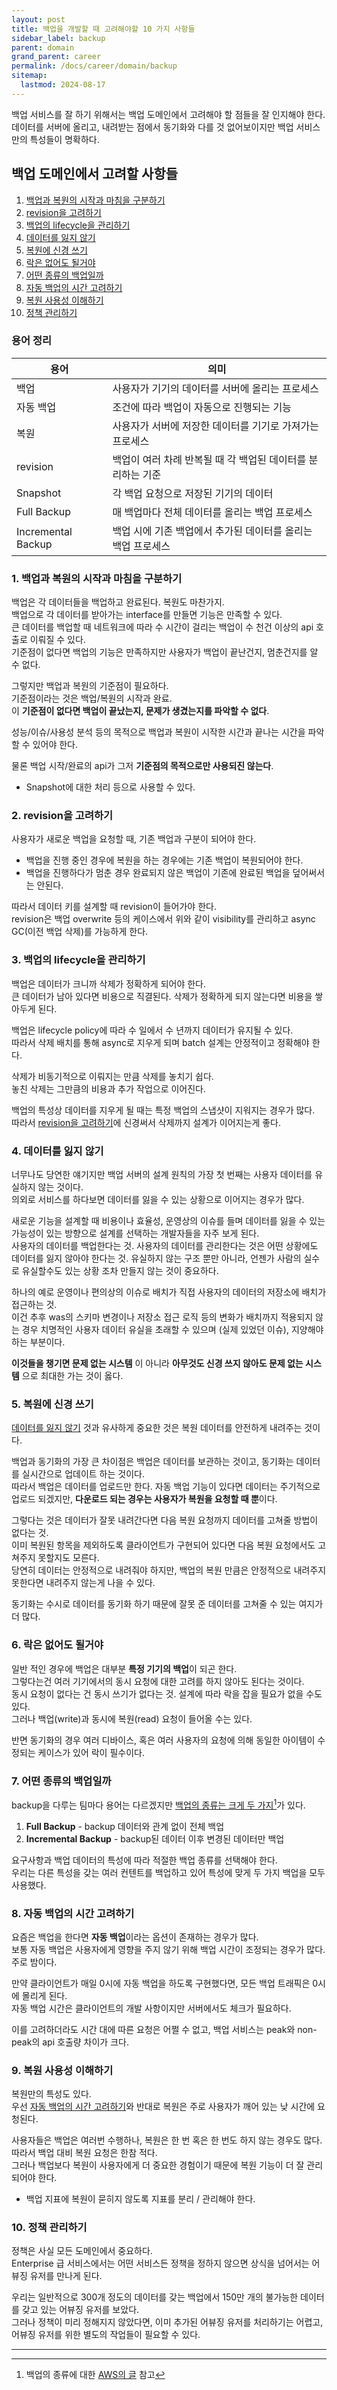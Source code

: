 ```yaml
---
layout: post
title: 백업을 개발할 때 고려해야할 10 가지 사항들
sidebar_label: backup
parent: domain
grand_parent: career
permalink: /docs/career/domain/backup
sitemap:
  lastmod: 2024-08-17
---
```


백업 서비스를 잘 하기 위해서는 백업 도메인에서 고려해야 할 점들을 잘 인지해야 한다.  
데이터를 서버에 올리고, 내려받는 점에서 동기화와 다를 것 없어보이지만 백업 서비스만의 특성들이 명확하다.


## 백업 도메인에서 고려할 사항들

1. [백업과 복원의 시작과 마침을 구분하기](#1-백업과-복원의-시작과-마침을-구분하기)
2. [revision을 고려하기](#2-revision을-고려하기)
3. [백업의 lifecycle을 관리하기](#3-백업의-lifecycle을-관리하기)
4. [데이터를 잃지 않기](#4-데이터를-잃지-않기)
5. [복원에 신경 쓰기](#5-복원에-신경-쓰기)
6. [락은 없어도 될거야](#6-락은-없어도-될거야)
7. [어떤 종류의 백업일까](#7-어떤-종류의-백업일까)
8. [자동 백업의 시간 고려하기](#8-자동-백업의-시간-고려하기)
9. [복원 사용성 이해하기](#9-복원-사용성-이해하기)
10. [정책 관리하기](#10-정책-관리하기)

### 용어 정리

| 용어                 | 의미                                 |
 |--------------------|------------------------------------|
| 백업                 | 사용자가 기기의 데이터를 서버에 올리는 프로세스         |
| 자동 백업              | 조건에 따라 백업이 자동으로 진행되는 기능            |
| 복원                 | 사용자가 서버에 저장한 데이터를 기기로 가져가는 프로세스    |
| revision           | 백업이 여러 차례 반복될 때 각 백업된 데이터를 분리하는 기준 |
| Snapshot           | 각 백업 요청으로 저장된 기기의 데이터              |
| Full Backup        | 매 백업마다 전체 데이터를 올리는 백업 프로세스         |
| Incremental Backup | 백업 시에 기존 백업에서 추가된 데이터를 올리는 백업 프로세스 |


### 1. 백업과 복원의 시작과 마침을 구분하기

백업은 각 데이터들을 백업하고 완료된다. 복원도 마찬가지.  
백업으로 각 데이터를 받아가는 interface를 만들면 기능은 만족할 수 있다.  
큰 데이터를 백업할 때 네트워크에 따라 수 시간이 걸리는 백업이 수 천건 이상의 api 호출로 이뤄질 수 있다.  
기준점이 없다면 백업의 기능은 만족하지만 사용자가 백업이 끝난건지, 멈춘건지를 알 수 없다.

그렇지만 백업과 복원의 기준점이 필요하다.  
기준점이라는 것은 백업/복원의 시작과 완료.  
이 **기준점이 없다면 백업이 끝났는지, 문제가 생겼는지를 파악할 수 없다**.

성능/이슈/사용성 분석 등의 목적으로 백업과 복원이 시작한 시간과 끝나는 시간을 파악할 수 있어야 한다.

물론 백업 시작/완료의 api가 그저 **기준점의 목적으로만 사용되진 않는다**.
- Snapshot에 대한 처리 등으로 사용할 수 있다.

### 2. revision을 고려하기

사용자가 새로운 백업을 요청할 때, 기존 백업과 구분이 되어야 한다.
- 백업을 진행 중인 경우에 복원을 하는 경우에는 기존 백업이 복원되어야 한다.
- 백업을 진행하다가 멈춘 경우 완료되지 않은 백업이 기존에 완료된 백업을 덮어써서는 안된다.

따라서 데이터 키를 설계할 때 revision이 들어가야 한다.  
revision은 백업 overwrite 등의 케이스에서 위와 같이 visibility를 관리하고 async GC(이전 백업 삭제)를 가능하게 한다.

### 3. 백업의 lifecycle을 관리하기

백업은 데이터가 크니까 삭제가 정확하게 되어야 한다.  
큰 데이터가 남아 있다면 비용으로 직결된다. 삭제가 정확하게 되지 않는다면 비용을 쌓아두게 된다.

백업은 lifecycle policy에 따라 수 일에서 수 년까지 데이터가 유지될 수 있다.  
따라서 삭제 배치를 통해 async로 지우게 되며 batch 설계는 안정적이고 정확해야 한다.

삭제가 비동기적으로 이뤄지는 만큼 삭제를 놓치기 쉽다.  
놓친 삭제는 그만큼의 비용과 추가 작업으로 이어진다.

백업의 특성상 데이터를 지우게 될 때는 특정 백업의 스냅샷이 지워지는 경우가 많다.  
따라서 [revision을 고려하기](#2-revision을-고려하기)에 신경써서 삭제까지 설계가 이어지는게 좋다.

### 4. 데이터를 잃지 않기

너무나도 당연한 얘기지만 백업 서버의 설계 원칙의 가장 첫 번째는 사용자 데이터를 유실하지 않는 것이다.  
의외로 서비스를 하다보면 데이터를 잃을 수 있는 상황으로 이어지는 경우가 많다.

새로운 기능을 설계할 때 비용이나 효율성, 운영상의 이슈를 들며 데이터를 잃을 수 있는 가능성이 있는 방향으로 설계를 선택하는 개발자들을 자주 보게 된다.  
사용자의 데이터를 백업한다는 것. 사용자의 데이터를 관리한다는 것은 어떤 상황에도 데이터를 잃지 않아야 한다는 것.
유실하지 않는 구조 뿐만 아니라, 언젠가 사람의 실수로 유실할수도 있는 상황 조차 만들지 않는 것이 중요하다.

하나의 예로 운영이나 편의상의 이슈로 배치가 직접 사용자의 데이터의 저장소에 배치가 접근하는 것.  
이건 추후 was의 스키마 변경이나 저장소 접근 로직 등의 변화가 배치까지 적용되지 않는 경우 치명적인 사용자 데이터 유실을 초래할 수 있으며 (실제 있었던 이슈), 지양해야 하는 부분이다.

**이것들을 챙기면 문제 없는 시스템** 이 아니라 **아무것도 신경 쓰지 않아도 문제 없는 시스템** 으로 최대한 가는 것이 옳다.

### 5. 복원에 신경 쓰기

[데이터를 잃지 않기](#4-데이터를-잃지-않기) 것과 유사하게 중요한 것은 복원 데이터를 안전하게 내려주는 것이다.

백업과 동기화의 가장 큰 차이점은 백업은 데이터를 보관하는 것이고, 동기화는 데이터를 실시간으로 업데이트 하는 것이다.  
따라서 백업은 데이터를 업로드만 한다. 자동 백업 기능이 있다면 데이터는 주기적으로 업로드 되겠지만, **다운로드 되는 경우는 사용자가 복원을 요청할 때 뿐**이다.

그렇다는 것은 데이터가 잘못 내려간다면 다음 복원 요청까지 데이터를 고쳐줄 방법이 없다는 것.  
이미 복원된 항목을 제외하도록 클라이언트가 구현되어 있다면 다음 복원 요청에서도 고쳐주지 못할지도 모른다.   
당연히 데이터는 안정적으로 내려줘야 하지만, 백업의 복원 만큼은 안정적으로 내려주지 못한다면 내려주지 않는게 나을 수 있다.

동기화는 수시로 데이터를 동기화 하기 때문에 잘못 준 데이터를 고쳐줄 수 있는 여지가 더 많다.

### 6. 락은 없어도 될거야

일반 적인 경우에 백업은 대부분 **특정 기기의 백업**이 되곤 한다.  
그렇다는건 여러 기기에서의 동시 요청에 대한 고려를 하지 않아도 된다는 것이다.  
동시 요청이 없다는 건 동시 쓰기가 없다는 것. 설계에 따라 락을 잡을 필요가 없을 수도 있다.  
그러나 백업(write)과 동시에 복원(read) 요청이 들어올 수는 있다.

반면 동기화의 경우 여러 디바이스, 혹은 여러 사용자의 요청에 의해 동일한 아이템이 수정되는 케이스가 있어 락이 필수이다.

### 7. 어떤 종류의 백업일까

backup을 다루는 팀마다 용어는 다르겠지만 <u>백업의 종류는 크게 두 가지</u>[^1]가 있다.
1. **Full Backup** - backup 데이터와 관계 없이 전체 백업
2. **Incremental Backup** - backup된 데이터 이후 변경된 데이터만 백업

요구사항과 백업 데이터의 특성에 따라 적절한 백업 종류를 선택해야 한다.  
우리는 다른 특성을 갖는 여러 컨텐트를 백업하고 있어 특성에 맞게 두 가지 백업을 모두 사용했다.


### 8. 자동 백업의 시간 고려하기

요즘은 백업을 한다면 **자동 백업**이라는 옵션이 존재하는 경우가 많다.  
보통 자동 백업은 사용자에게 영향을 주지 않기 위해 백업 시간이 조정되는 경우가 많다. 주로 밤이다.

만약 클라이언트가 매일 0시에 자동 백업을 하도록 구현했다면, 모든 백업 트래픽은 0시에 몰리게 된다.  
자동 백업 시간은 클라이언트의 개발 사항이지만 서버에서도 체크가 필요하다.

이를 고려하더라도 시간 대에 따른 요청은 어쩔 수 없고, 백업 서비스는 peak와 non-peak의 api 호출량 차이가 크다.

### 9. 복원 사용성 이해하기

복원만의 특성도 있다.   
우선 [자동 백업의 시간 고려하기](#8-자동-백업의-시간-고려하기)와 반대로 복원은 주로 사용자가 깨어 있는 낮 시간에 요청된다.

사용자들은 백업은 여러번 수행하나, 복원은 한 번 혹은 한 번도 하지 않는 경우도 많다.  
따라서 백업 대비 복원 요청은 한참 적다.  
그러나 백업보다 복원이 사용자에게 더 중요한 경험이기 때문에 복원 기능이 더 잘 관리 되어야 한다.
- 백업 지표에 복원이 묻히지 않도록 지표를 분리 / 관리해야 한다.

### 10. 정책 관리하기

정책은 사실 모든 도메인에서 중요하다.  
Enterprise 급 서비스에서는 어떤 서비스든 정책을 정하지 않으면 상식을 넘어서는 어뷰징 유저를 만나게 된다.

우리는 일반적으로 300개 정도의 데이터를 갖는 백업에서 150만 개의 불가능한 데이터를 갖고 있는 어뷰징 유저를 보았다.  
그러나 정책이 미리 정해지지 않았다면, 이미 추가된 어뷰징 유저를 처리하기는 어렵고, 어뷰징 유저를 위한 별도의 작업들이 필요할 수 있다.  

---

[^1]: 백업의 종류에 대한 [AWS의 글](https://aws.amazon.com/compare/the-difference-between-incremental-differential-and-other-backups/) 참고 